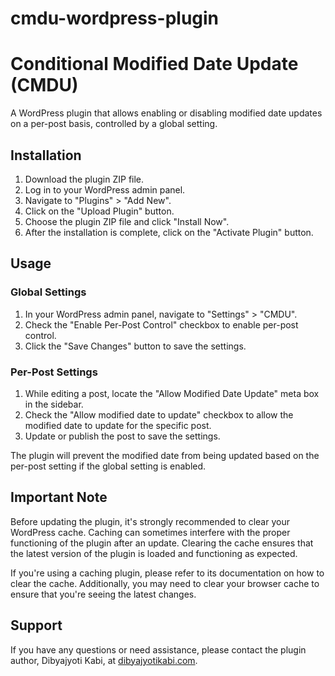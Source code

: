 # cmdu-wordpress-plugin
# Conditional Modified Date Update (CMDU)

A WordPress plugin that allows enabling or disabling modified date updates on a per-post basis, controlled by a global setting.

## Installation

1. Download the plugin ZIP file.
2. Log in to your WordPress admin panel.
3. Navigate to "Plugins" > "Add New".
4. Click on the "Upload Plugin" button.
5. Choose the plugin ZIP file and click "Install Now".
6. After the installation is complete, click on the "Activate Plugin" button.

## Usage

### Global Settings

1. In your WordPress admin panel, navigate to "Settings" > "CMDU".
2. Check the "Enable Per-Post Control" checkbox to enable per-post control.
3. Click the "Save Changes" button to save the settings.

### Per-Post Settings

1. While editing a post, locate the "Allow Modified Date Update" meta box in the sidebar.
2. Check the "Allow modified date to update" checkbox to allow the modified date to update for the specific post.
3. Update or publish the post to save the settings.

The plugin will prevent the modified date from being updated based on the per-post setting if the global setting is enabled.

## Important Note

Before updating the plugin, it's strongly recommended to clear your WordPress cache. Caching can sometimes interfere with the proper functioning of the plugin after an update. Clearing the cache ensures that the latest version of the plugin is loaded and functioning as expected.

If you're using a caching plugin, please refer to its documentation on how to clear the cache. Additionally, you may need to clear your browser cache to ensure that you're seeing the latest changes.

## Support

If you have any questions or need assistance, please contact the plugin author, Dibyajyoti Kabi, at [dibyajyotikabi.com](https://dibyajyotikabi.com/).
